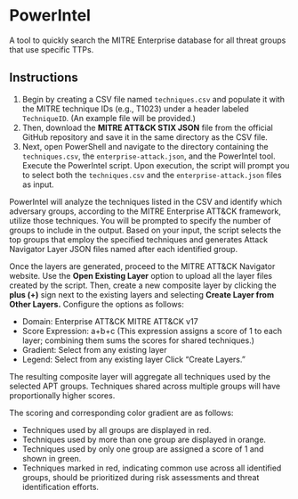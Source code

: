 # PowerIntel
A tool to quickly search the MITRE Enterprise database for all threat groups that use specific TTPs.

## Instructions
1. Begin by creating a CSV file named ```techniques.csv``` and populate it with the MITRE technique IDs (e.g., T1023) under a header labeled ```TechniqueID```. (An example file will be provided.) 
2. Then, download the **MITRE ATT&CK STIX JSON** file from the official GitHub repository and save it in the same directory as the CSV file.
3. Next, open PowerShell and navigate to the directory containing the ```techniques.csv```, the ```enterprise-attack.json```, and the PowerIntel tool. Execute the PowerIntel script. Upon execution, the script will prompt you to select both the ```techniques.csv``` and the ```enterprise-attack.json``` files as input.

PowerIntel will analyze the techniques listed in the CSV and identify which adversary groups, according to the MITRE Enterprise ATT&CK framework, utilize those techniques. You will be prompted to specify the number of groups to include in the output. Based on your input, the script selects the top groups that employ the specified techniques and generates Attack Navigator Layer JSON files named after each identified group.

Once the layers are generated, proceed to the MITRE ATT&CK Navigator website. Use the **Open Existing Layer** option to upload all the layer files created by the script. Then, create a new composite layer by clicking the **plus (+)** sign next to the existing layers and selecting **Create Layer from Other Layers.** Configure the options as follows:
* Domain: Enterprise ATT&CK MITRE ATT&CK v17
* Score Expression: a+b+c (This expression assigns a score of 1 to each layer; combining them sums the scores for shared techniques.)
* Gradient: Select from any existing layer
* Legend: Select from any existing layer
Click “Create Layers.”

The resulting composite layer will aggregate all techniques used by the selected APT groups. Techniques shared across multiple groups will have proportionally higher scores.

The scoring and corresponding color gradient are as follows:
* Techniques used by all groups are displayed in red.
* Techniques used by more than one group are displayed in orange.
* Techniques used by only one group are assigned a score of 1 and shown in green.
* Techniques marked in red, indicating common use across all identified groups, should be prioritized during risk assessments and threat identification efforts.
